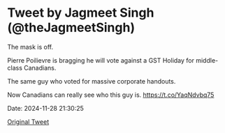 # Tweet by Jagmeet Singh (@theJagmeetSingh)

The mask is off. 
 
Pierre Poilievre is bragging he will vote against a GST Holiday for middle-class Canadians. 

The same guy who voted for massive corporate handouts. 

Now Canadians can really see who this guy is. https://t.co/YaqNdvbq75

Date: 2024-11-28 21:30:25

[Original Tweet](https://x.com/theJagmeetSingh/status/1862247699543687510)

